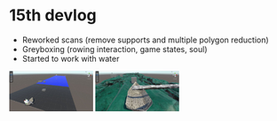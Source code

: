 # 15th devlog

- Reworked scans (remove supports and multiple polygon reduction)
- Greyboxing (rowing interaction, game states, soul)
- Started to work with water

<img src="../images/unity/2023-09-06-rowing.png" style="width:30%">
<img src="../images/unity/2023-09-06-water.png" style="width:30%">